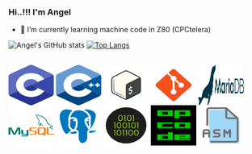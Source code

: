 ### Hi..!!! I'm Angel 

- 🌱 I’m currently learning machine code in Z80 (CPCtelera)

![Angel's GitHub stats](https://github-readme-stats.vercel.app/api?username=aggranadoss&show_icons=true&theme=transparent) [![Top Langs](https://github-readme-stats.vercel.app/api/top-langs/?username=aggranadoss&layout=compact&show_icons=true&theme=transparent)](https://github.com/aggranadoss/github-readme-stats)

<div style="display: inline_block"><br>
  <img align="center" alt="Angel-C" height="80" width="90" src="https://github.com/aggranadoss/aggranadoss/blob/main/Image/c_language.svg">
  
  <img align="center" alt="Angel-CPP" height="80" width="90" src="https://github.com/aggranadoss/aggranadoss/blob/main/Image/cpp.svg">

  <img align="center" alt="Angel-CPP" height="80" width="90" src="https://github.com/aggranadoss/aggranadoss/blob/main/Image/bash.svg">
  
  
  <img align="center" alt="Angel-Git" height="80" width="90" src="https://github.com/aggranadoss/aggranadoss/blob/main/Image/git.svg">
  
  <img align="center" alt="Angel-MariaDB" height="80" width="90" src="https://github.com/aggranadoss/aggranadoss/blob/main/Image/mariadb.svg">
  
  <img align="center" alt="Angel-MySQL" height="80" width="90" src="https://github.com/aggranadoss/aggranadoss/blob/main/Image/mysql.svg">


  <img align="center" alt="Angel-PostgreeSQL" height="80" width="90" src="https://github.com/aggranadoss/aggranadoss/blob/main/Image/postgresql.svg">

  <img align="center" alt="Angel-Binary" height="80" width="90" src="https://github.com/aggranadoss/aggranadoss/blob/main/Image/binary.svg">

  <img align="center" alt="Angel-Opcode" height="80" width="90" src="https://github.com/aggranadoss/aggranadoss/blob/main/Image/opcode.png">

  <img align="center" alt="Angel-ASM" height="80" width="90" src="https://github.com/aggranadoss/aggranadoss/blob/main/Image/asm.png">

 [comment]: <> (<img align="center" alt="Angel-C" height="30" width="40" src="">) 

</div>






  
